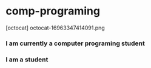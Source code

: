 # comp-programing
[octocat] octocat-16963347414091.png
### I am currently a computer programing student
### I am a student
